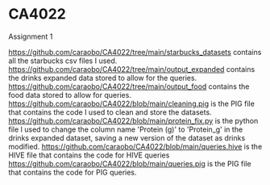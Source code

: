 # CA4022
Assignment 1

https://github.com/caraobo/CA4022/tree/main/starbucks_datasets contains all the starbucks csv files I used.
https://github.com/caraobo/CA4022/tree/main/output_expanded contains the drinks expanded data stored to allow for the queries.
https://github.com/caraobo/CA4022/tree/main/output_food contains the food data stored to allow for queries.
https://github.com/caraobo/CA4022/blob/main/cleaning.pig is the PIG file that contains the code I used to clean and store the datasets.
https://github.com/caraobo/CA4022/blob/main/protein_fix.py is the python file I used to change the column name 'Protein (g)' to 'Protein_g' in the drinks expanded dataset, saving a new version of the dataset as drinks modified.
https://github.com/caraobo/CA4022/blob/main/queries.hive is the HIVE file that contains the code for HIVE queries
https://github.com/caraobo/CA4022/blob/main/queries.pig is the PIG file that contains the code for PIG queries.
